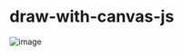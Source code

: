# draw-with-canvas-js
![image](https://user-images.githubusercontent.com/73960495/157198361-1166c16f-9ff0-4b92-ac74-33320588fefb.png)
